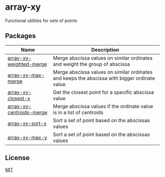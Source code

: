 # array-xy

Functional utilities for sets of points

## Packages
| Name | Description |
| ---- | ---- |
| [array-xy-weighted-merge](./packages/array-xy-weighted-merge) | Merge abscissa values on similar ordinates and weight the group of abscissa |
| [array-xy-max-merge](./packages/array-xy-max-merge) | Merge abscissa values on similar ordinates and keeps the abscissa with bigger ordinate value |
| [array-xy-closest-x](./packages/array-xy-closest-x) | Get the closest point for a specific abscissa value |
| [array-xy-centroids-merge](./packages/array-xy-centroids-merge) | Merge abscissa values if the ordinate value is in a list of centroids |
| [array-xy-sort-x](./packages/array-xy-sort-x) | Sort a set of point based on the abscissas values |
| [array-xy-max-y](./packages/array-xy-max-y) | Sort a set of point based on the abscissas values |
 
## License
 
  [MIT](./LICENSE)